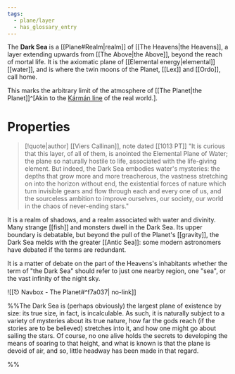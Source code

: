 ```yaml
---
tags:
  - plane/layer
  - has_glossary_entry
---
```

The **Dark Sea** is a [[Plane#Realm|realm]] of [[The Heavens|the Heavens]], a layer extending upwards from [[The Above|the Above]], beyond the reach of mortal life. It is the axiomatic plane of [[Elemental energy|elemental]] [[water]], and is where the twin moons of the Planet, [[Lex]] and [[Ordo]], call home.

This marks the arbitrary limit of the atmosphere of [[The Planet|the Planet]]^[Akin to the [Kármán line](https://en.wikipedia.org/wiki/K%C3%A1rm%C3%A1n_line) of the real world.]. 

# Properties
> [!quote|author] [[Viers Callinan]], note dated [[1013 PT]]
> "It is curious that this layer, of all of them, is anointed the Elemental Plane of Water; the plane so naturally hostile to life, associated with the life-giving element. But indeed, the Dark Sea embodies water's mysteries: the depths that grow more and more treacherous, the vastness stretching on into the horizon without end, the existential forces of nature which turn invisible gears and flow through each and every one of us, and the sourceless ambition to improve ourselves, our society, our world in the chaos of never-ending stars."

It is a realm of shadows, and a realm associated with water and divinity. Many strange [[fish]] and monsters dwell in the Dark Sea. Its upper boundary is debatable, but beyond the pull of the Planet's [[gravity]], the Dark Sea melds with the greater [[Antic Sea]]: some modern astronomers have debated if the terms are redundant. 

It is a matter of debate on the part of the Heavens's inhabitants whether the term of "the Dark Sea" should refer to just one nearby region, one "sea", or the vast infinity of the night sky.


![[⎋ Navbox - The Planet#^f7a037| no-link]]

%%The Dark Sea is (perhaps obviously) the largest plane of existence by size: its true size, in fact, is incalculable. As such, it is naturally subject to a variety of mysteries about its true nature, how far the gods reach (if the stories are to be believed) stretches into it, and how one might go about sailing the stars. Of course, no one alive holds the secrets to developing the means of soaring to that height, and what is known is that the plane is devoid of air, and so, little headway has been made in that regard.

 %%